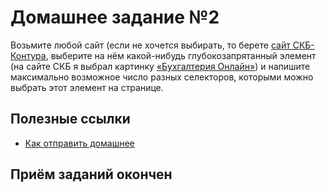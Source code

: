 # Домашнее задание №2

Возьмите любой сайт (если не хочется выбирать, то берете [сайт СКБ-Контура](http://skbkontur.ru), выберите на нём какой-нибудь глубокозапрятанный элемент (на сайте СКБ я выбрал картинку [«Бухгалтерия Онлайн»](http://www.skbkontur.ru/theme/ver-1603233632/images/buhonline-logo.gif)) и напишите максимально возможное число разных селекторов, которыми можно выбрать этот элемент на странице.

## Полезные ссылки
  * [Как отправить домашнее](https://github.com/cripi-interface-development/lectures#%D0%92%D0%BE%D1%80%D0%BA%D1%84%D0%BB%D0%BE%D1%83)

## Приём заданий окончен